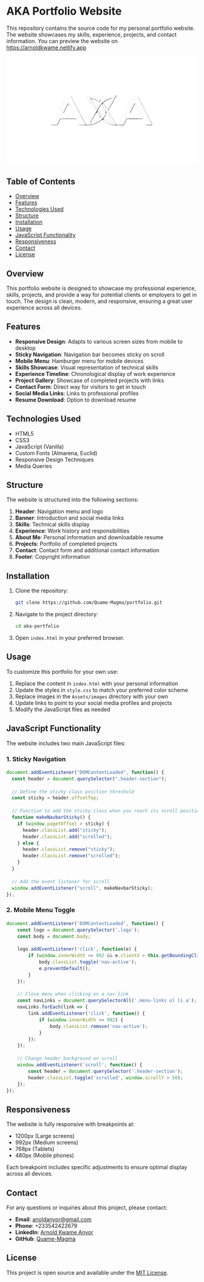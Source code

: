 # AKA Portfolio Website

This repository contains the source code for my personal portfolio website. The website showcases my skills, experience, projects, and contact information.
You can preview the website on https://arnoldkwame.netlify.app

![Arnold Kwame Anyor Portfolio](./Assets/images/aka.PNG)

## Table of Contents

- [Overview](#overview)
- [Features](#features)
- [Technologies Used](#technologies-used)
- [Structure](#structure)
- [Installation](#installation)
- [Usage](#usage)
- [JavaScript Functionality](#javascript-functionality)
- [Responsiveness](#responsiveness)
- [Contact](#contact)
- [License](#license)

## Overview

This portfolio website is designed to showcase my professional experience, skills, projects, and provide a way for potential clients or employers to get in touch. The design is clean, modern, and responsive, ensuring a great user experience across all devices.

## Features

- **Responsive Design**: Adapts to various screen sizes from mobile to desktop
- **Sticky Navigation**: Navigation bar becomes sticky on scroll
- **Mobile Menu**: Hamburger menu for mobile devices
- **Skills Showcase**: Visual representation of technical skills
- **Experience Timeline**: Chronological display of work experience
- **Project Gallery**: Showcase of completed projects with links
- **Contact Form**: Direct way for visitors to get in touch
- **Social Media Links**: Links to professional profiles
- **Resume Download**: Option to download resume

## Technologies Used

- HTML5
- CSS3
- JavaScript (Vanilla)
- Custom Fonts (Almarena, Euclid)
- Responsive Design Techniques
- Media Queries

## Structure

The website is structured into the following sections:

1. **Header**: Navigation menu and logo
2. **Banner**: Introduction and social media links
3. **Skills**: Technical skills display
4. **Experience**: Work history and responsibilities
5. **About Me**: Personal information and downloadable resume
6. **Projects**: Portfolio of completed projects
7. **Contact**: Contact form and additional contact information
8. **Footer**: Copyright information

## Installation

1. Clone the repository:
   ```bash
   git clone https://github.com/Quame-Magma/portfolio.git
   ```
2. Navigate to the project directory:
   ```bash
   cd aka-portfolio
   ```
3. Open `index.html` in your preferred browser.

## Usage

To customize this portfolio for your own use:

1. Replace the content in `index.html` with your personal information
2. Update the styles in `style.css` to match your preferred color scheme
3. Replace images in the `Assets/images` directory with your own
4. Update links to point to your social media profiles and projects
5. Modify the JavaScript files as needed

## JavaScript Functionality

The website includes two main JavaScript files:

### 1. Sticky Navigation

```javascript
document.addEventListener("DOMContentLoaded", function() {
  const header = document.querySelector(".header-section");
  
  // Define the sticky class position threshold
  const sticky = header.offsetTop;
  
  // Function to add the sticky class when you reach its scroll position
  function makeNavbarSticky() {
    if (window.pageYOffset > sticky) {
      header.classList.add("sticky");
      header.classList.add("scrolled");
    } else {
      header.classList.remove("sticky");
      header.classList.remove("scrolled");
    }
  }
  
  // Add the event listener for scroll
  window.addEventListener("scroll", makeNavbarSticky);
});
```

### 2. Mobile Menu Toggle

```javascript
document.addEventListener('DOMContentLoaded', function() {
    const logo = document.querySelector('.logo');
    const body = document.body;
    
    logo.addEventListener('click', function(e) {
        if (window.innerWidth <= 992 && e.clientX > this.getBoundingClientRect().right - 50) {
            body.classList.toggle('nav-active');
            e.preventDefault();
        }
    });
    
    // Close menu when clicking on a nav link
    const navLinks = document.querySelectorAll('.menu-links ul li a');
    navLinks.forEach(link => {
        link.addEventListener('click', function() {
            if (window.innerWidth <= 992) {
                body.classList.remove('nav-active');
            }
        });
    });
    
    // Change header background on scroll
    window.addEventListener('scroll', function() {
        const header = document.querySelector('.header-section');
        header.classList.toggle('scrolled', window.scrollY > 50);
    });
});
```

## Responsiveness

The website is fully responsive with breakpoints at:

- 1200px (Large screens)
- 992px (Medium screens)
- 768px (Tablets)
- 480px (Mobile phones)

Each breakpoint includes specific adjustments to ensure optimal display across all devices.

## Contact

For any questions or inquiries about this project, please contact:

- **Email**: anoldanyor@gmail.com
- **Phone**: +233542422679
- **LinkedIn**: [Arnold Kwame Anyor](https://linkedin.com/in/arnold-kwame-anyor-791351182)
- **GitHub**: [Quame-Magma](https://github.com/Quame-Magma)

## License

This project is open source and available under the [MIT License](LICENSE).
